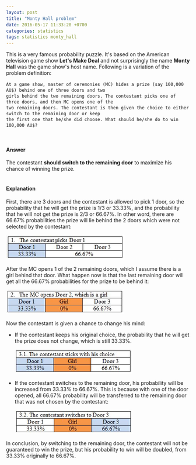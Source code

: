 ```yaml
---
layout: post
title: "Monty Hall problem"
date: 2016-05-17 11:33:20 +0700
categories: statistics
tags: statistics monty_hall
---
```


This is a very famous probability puzzle. It's based on the American television game show **Let's Make Deal** and not surprisingly the name **Monty Hall** was the game show's host name. Following is a variation of the problem definition:

```
At a game show, master of ceremonies (MC) hides a prize (say 100,000 AU$) behind one of three doors and two 
girls behind the two remaining doors. The contestant picks one of three doors, and then MC opens one of the 
two remaining doors. The contestant is then given the choice to either switch to the remaining door or keep 
the first one that he/she did choose. What should he/she do to win 100,000 AU$?
```
<br>

#### Answer

The contestant **should switch to the remaining door** to maximize his chance of winning the prize.
<br><br>

#### Explanation

First, there are 3 doors and the contestant is allowed to pick 1 door, so the probability that he will get the prize is 1/3 or 33.33%, and the probability that he will not get the prize is 2/3 or 66.67%. In other word, there are 66.67% probabilities the prize will lie behind the 2 doors which were not selected by the contestant:

![Monty Hall problem 1](https://raw.githubusercontent.com/hoanvu/hoanvu.github.io/master/images/posts/monty_hall_1.JPG)

After the MC opens 1 of the 2 remaining doors, which I assume there is a girl behind that door. What happen now is that the last remaining door will get all the 66.67% probabilities for the prize to be behind it: 

![Monty Hall problem 2](https://raw.githubusercontent.com/hoanvu/hoanvu.github.io/master/images/posts/monty_hall_2.JPG)

Now the contestant is given a chance to change his mind:

- If the contestant keeps his original choice, the probability that he will get the prize does not change, which is still 33.33%.

    ![Monty Hall problem 3.1](https://raw.githubusercontent.com/hoanvu/hoanvu.github.io/master/images/posts/monty_hall_3_1.JPG)

- If the contestant switches to the remaining door, his probability will be increased from 33.33% to 66.67%. This is because with one of the door opened, all 66.67% probability will be transferred to the remaining door that was not chosen by the contestant:

    ![Monty Hall problem 3.2](https://raw.githubusercontent.com/hoanvu/hoanvu.github.io/master/images/posts/monty_hall_3_2.JPG)

In conclusion, by switching to the remaining door, the contestant will not be guaranteed to win the prize, but his probability to win will be doubled, from 33.33% originally to 66.67%.
